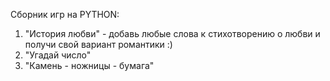 Сборник игр на PYTHON: 
1. "История любви" - добавь любые слова к стихотворению о любви и получи свой вариант романтики :)
2. "Угадай число"
3. "Камень - ножницы - бумага"
